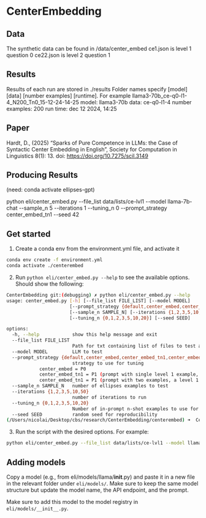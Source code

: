 # CenterEmbedding


## Data

The synthetic data can be found in /data/center_embed
ce1.json is level 1 question 0
ce22.json is level 2 question 1

## Results

Results of each run are stored in ./results
Folder names specify [model] [data] [number examples] [runtime].
For example
llama3-70b_ce-q0-l1-4_N200_Tn0_15-12-24-14-25
model: llama3-70b
data: ce-q0-l1-4
number examples: 200
run time: dec 12 2024, 14:25


## Paper

Hardt, D., (2025) “Sparks of Pure Competence in LLMs: the Case of Syntactic Center Embedding in English”, Society for Computation in Linguistics 8(1): 13. doi: https://doi.org/10.7275/scil.3149


## Producing Results

(need: conda activate ellipses-gpt)

python eli/center_embed.py --file_list data/lists/ce-lvl1 --model llama-7b-chat --sample_n 5 --iterations 1 --tuning_n 0 --prompt_strategy center_embed_tn1 --seed 42


## Get started
1. Create a conda env from the environment.yml file, and activate it

```bash
conda env create -f environment.yml
conda activate ./centerembed
```

2. Run `python eli/center_embed.py --help` to see the available options. Should show the following:

```bash
CenterEmbedding git:(debugging) ✗ python eli/center_embed.py --help
usage: center_embed.py [-h] [--file_list FILE_LIST] [--model MODEL]
                       [--prompt_strategy {default,center_embed,center_embed_tn1,center_embed_tn2,supervised_cot,unsupervised_cot}]
                       [--sample_n SAMPLE_N] [--iterations {1,2,3,5,10,50}]
                       [--tuning_n {0,1,2,3,5,10,20}] [--seed SEED]

options:
  -h, --help            show this help message and exit
  --file_list FILE_LIST
                        Path for txt containing list of files to test against
  --model MODEL         LLM to test
  --prompt_strategy {default,center_embed,center_embed_tn1,center_embed_tn2}
                        strategy to use for tuning
			center_embed = P0
			center_embed_tn1 = P1 (prompt with single level 1 example, with Q0 question)
			center_embed_tn1 = P1 (prompt with two examples, a level 1 example and a level 2 example, both with Q0 questions)
  --sample_n SAMPLE_N   number of ellipses examples to test
  --iterations {1,2,3,5,10,50}
                        number of iterations to run
  --tuning_n {0,1,2,3,5,10,20}
                        Number of in-prompt n-shot examples to use for tuning
  --seed SEED           random seed for reproducibility
(/Users/nicolai/Desktop/cbs/research/CenterEmbedding/centerembed) ➜  CenterEmbedding git:(debugging) ✗
```

3. Run the script with the desired options. For example:

```bash
python eli/center_embed.py --file_list data/lists/ce-lvl1 --model llama-7b-chat --sample_n 5 --iterations 1 --tuning_n 0 --prompt_strategy center_embed_tn1 --seed 42
```

## Adding models
Copy a model (e.g., from eli/models/llama/__init__.py) and paste it in a new file in the relevant folder under `eli/models/`. Make sure to keep the same model structure but update the model name, the API endpoint, and the prompt.

Make sure to add this model to the model registry in `eli/models/__init__.py`.

